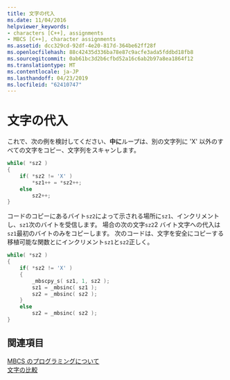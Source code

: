 ```yaml
---
title: 文字の代入
ms.date: 11/04/2016
helpviewer_keywords:
- characters [C++], assignments
- MBCS [C++], character assignments
ms.assetid: dcc329cd-92df-4e20-817d-364be62ff28f
ms.openlocfilehash: 88c42435d336ba78e87c9acfe3ada5fddbd18fb8
ms.sourcegitcommit: 0ab61bc3d2b6cfbd52a16c6ab2b97a8ea1864f12
ms.translationtype: MT
ms.contentlocale: ja-JP
ms.lasthandoff: 04/23/2019
ms.locfileid: "62410747"
---
```

# <a name="character-assignment"></a>文字の代入

これで、次の例を検討してください、**中に**ループは、別の文字列に 'X' 以外のすべての文字をコピー、文字列をスキャンします。

```cpp
while( *sz2 )
{
    if( *sz2 != 'X' )
        *sz1++ = *sz2++;
    else
        sz2++;
}
```

コードのコピーにあるバイト`sz2`によって示される場所に`sz1`、インクリメントし、`sz1`次のバイトを受信します。 場合の次の文字`sz2`2 バイト文字への代入は`sz1`最初のバイトのみをコピーします。 次のコードは、文字を安全にコピーする移植可能な関数とにインクリメント`sz1`と`sz2`正しく。

```cpp
while( *sz2 )
{
    if( *sz2 != 'X' )
    {
        _mbscpy_s( sz1, 1, sz2 );
        sz1 = _mbsinc( sz1 );
        sz2 = _mbsinc( sz2 );
    }
    else
        sz2 = _mbsinc( sz2 );
}
```

## <a name="see-also"></a>関連項目

[MBCS のプログラミングについて](../text/mbcs-programming-tips.md)<br/>
[文字の比較](../text/character-comparison.md)
